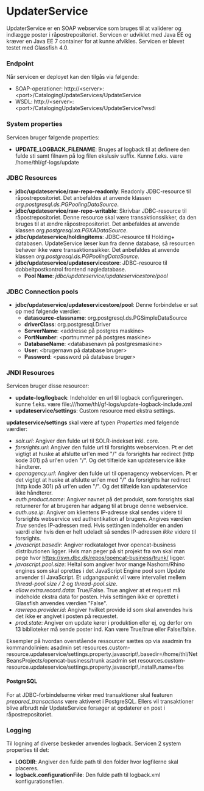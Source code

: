UpdaterService
==============

UpdaterService er en SOAP webservice som bruges til at validerer og indlægge poster i råpostrepositoriet.
Servicen er udviklet med Java EE og kræver en Java EE 7 container for at kunne afvikles. Servicen er blevet testet
med Glassfish 4.0.

### Endpoint

Når servicen er deployet kan den tilgås via følgende:

* SOAP-operationer: http://&lt;server&gt;:&lt;port&gt;/CatalogingUpdateServices/UpdateService
* WSDL: http://&lt;server&gt;:&lt;port&gt;/CatalogingUpdateServices/UpdateService?wsdl

### System properties

Servicen bruger følgende properties:
* **UPDATE_LOGBACK_FILENAME**: Bruges af logback til at definere den fulde sti samt filnavn på log filen ekslusiv suffix. Kunne f.eks. være /home/thl/gf-logs/update

### JDBC Resources

* **jdbc/updateservice/raw-repo-readonly**: Readonly JDBC-resource til råpostrepositoriet. Det anbefaldes at anvende klassen *org.postgresql.ds.PGPoolingDataSource*.
* **jdbc/updateservice/raw-repo-writable**: Skrivbar JDBC-resource til råpostrepositoriet. Denne resource skal være
transaktionssikker, da den bruges til at ændre råpostrepositoriet. Det anbefaldes at anvende klassen *org.postgresql.xa.PGXADataSource*.
* **jdbc/updateservice/holdingitems**: JDBC-resource til Holding+ databasen. UpdateService læser kun fra denne database,
så resourcen behøver ikke være transaktionssikker. Det anbefaldes at anvende klassen *org.postgresql.ds.PGPoolingDataSource*.
* **jdbc/updateservice/updateservicestore**: JDBC-resource til dobbeltpostkontrol frontend nøgledatabase.
    * **Pool Name**: *jdbc/updateservice/updateservicestore/pool*

### JDBC Connection pools

* **jdbc/updateservice/updateservicestore/pool**: Denne forbindelse er sat op med følgende værdier:
    * **datasource-classname**: org.postgresql.ds.PGSimpleDataSource
    * **driverClass**: org.postgresql.Driver
    * **ServerName**: <addresse på postgres maskine>
    * **PortNumber**: <portnummer på postgres maskine>
    * **DatabaseName**: <databasenavn på postgresmaskine>
    * **User**: <brugernavn på database bruger>
    * **Password**: <password på database bruger>

### JNDI Resources

Servicen bruger disse resourcer:

* **update-log/logback**: Indeholder en url til logback configureringen. kunne f.eks. være file:///home/thl/gf-logs/update-logback-include.xml
* **updateservice/settings**: Custom resource med ekstra settings.

**updateservice/settings** skal være af typen *Properties* med følgende værdier:

* *solr.url*: Angiver den fulde url til SOLR-indekset inkl. core.
* *forsrights.url*: Angiver den fulde url til forsrights webservicen. Pt er det vigtigt at huske at afslutte url'en
med "/" da forsrights har redirect (http kode 301) på url'en uden "/". Og det tilfælde kan updateservice ikke håndterer.
* *openagency.url*: Angiver den fulde url til openagency webservicen. Pt er det vigtigt at huske at afslutte url'en
                    med "/" da forsrights har redirect (http kode 301) på url'en uden "/". Og det tilfælde kan 
                    updateservice ikke håndterer.
* *auth.product.name*: Angiver navnet på det produkt, som forsrights skal returnerer for at brugeren har adgang til
at bruge denne webservice.
* *auth.use.ip*: Angiver om klientens IP-adresse skal sendes videre til forsrights webservice ved authentikation af
brugere. Angives værdien *True* sendes IP-adressen med. Hvis settingen indeholder en anden værdi eller hvis den er
helt udeladt så sendes IP-adressen *ikke* videre til forsrights.
* *javascript.basedir*: Angiver rodkataloget hvor opencat-business distributionen ligger. Hvis man peger på sit projekt fra svn skal man
pege hvor https://svn.dbc.dk/repos/opencat-business/trunk/ ligger.
* *javascript.pool.size*: Heltal som angiver hvor mange Nashorn/Rhino engines som skal oprettes i det JavaScript Engine pool som Update anvender 
 til JavaScript. Et udgangspunkt vil være intervallet mellem *thread-pool.size / 2* og *thread-pool.size*.
* *allow.extra.record.data*: True/False. True angiver at et request må indeholde ekstra data for posten. Hvis
 settingen ikke er oprettet i Glassfish anvendes værdien "False".
* *rawrepo.provider.id*: Angiver hvilket provide id som skal anvendes hvis det ikke er angivet i posten på requestet.
* *prod.state*: Angiver om update kører i produktion eller ej, og derfor om 13 biblioteker må sende poster ind. Kan være True/true eller False/false.

Eksempler på hvordan ovenstående ressourcer sættes op via asadmin fra kommandolinien:
asadmin set resources.custom-resource.updateservice/settings.property.javascript\\.basedir=/home/thl/NetBeansProjects/opencat-business/trunk
asadmin set resources.custom-resource.updateservice/settings.property.javascript\\.install\\.name=fbs

#### PostgreSQL

For at JDBC-forbindelserne virker med transaktioner skal featuren *prepared_transactions* være aktiveret i PostgreSQL.
Ellers vil transaktioner blive afbrudt når UpdateService forsøger at opdaterer en post i råpostrepositoriet.

### Logging

Til logning af diverse beskeder anvendes logback. Servicen 2 system properties til det:

* **LOGDIR**: Angiver den fulde path til den folder hvor logfilerne skal placeres.
* **logback.configurationFile**: Den fulde path til logback.xml konfigurationsfilen.

